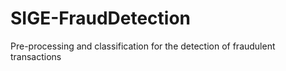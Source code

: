 # SIGE-FraudDetection
Pre-processing and classification for the detection of fraudulent transactions
